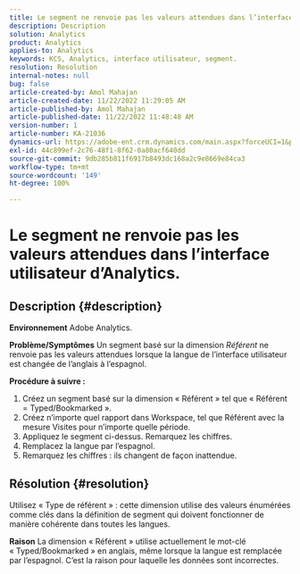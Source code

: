```yaml
---
title: Le segment ne renvoie pas les valeurs attendues dans l’interface utilisateur d’Analytics.
description: Description
solution: Analytics
product: Analytics
applies-to: Analytics
keywords: KCS, Analytics, interface utilisateur, segment.
resolution: Resolution
internal-notes: null
bug: false
article-created-by: Amol Mahajan
article-created-date: 11/22/2022 11:29:05 AM
article-published-by: Amol Mahajan
article-published-date: 11/22/2022 11:48:48 AM
version-number: 1
article-number: KA-21036
dynamics-url: https://adobe-ent.crm.dynamics.com/main.aspx?forceUCI=1&pagetype=entityrecord&etn=knowledgearticle&id=6cf79ed9-586a-ed11-9561-6045bd006d92
exl-id: 44c899ef-2c76-48f1-8f62-0a80acf640dd
source-git-commit: 9db285b811f6917b8493dc168a2c9e8669e84ca3
workflow-type: tm+mt
source-wordcount: '149'
ht-degree: 100%

---
```


# Le segment ne renvoie pas les valeurs attendues dans l’interface utilisateur d’Analytics.

## Description {#description}

<b>Environnement</b>
Adobe Analytics.


<b>Problème/Symptômes</b>
Un segment basé sur la dimension *Référent* ne renvoie pas les valeurs attendues lorsque la langue de l’interface utilisateur est changée de l’anglais à l’espagnol.



<b>Procédure à suivre :</b>

1. Créez un segment basé sur la dimension « Référent » tel que « Référent = Typed/Bookmarked ».
2. Créez n’importe quel rapport dans Workspace, tel que Référent avec la mesure Visites pour n’importe quelle période.
3. Appliquez le segment ci-dessus. Remarquez les chiffres.
4. Remplacez la langue par l’espagnol.
5. Remarquez les chiffres : ils changent de façon inattendue.



## Résolution {#resolution}


Utilisez « Type de référent » : cette dimension utilise des valeurs énumérées comme clés dans la définition de segment qui doivent fonctionner de manière cohérente dans toutes les langues.


<b>Raison</b>
La dimension « Référent » utilise actuellement le mot-clé « Typed/Bookmarked » en anglais, même lorsque la langue est remplacée par l’espagnol. C’est la raison pour laquelle les données sont incorrectes.
